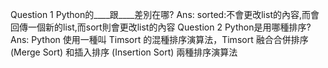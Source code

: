 Question 1 Python的____跟____差別在哪?
Ans: sorted:不會更改list的內容,而會回傳一個新的list,而sort則會更改list的內容
Question 2 Python是用哪種排序?
Ans: Python 使用一種叫 Timsort 的混種排序演算法，Timsort 融合合併排序 (Merge Sort) 和插入排序 (Insertion Sort) 兩種排序演算法